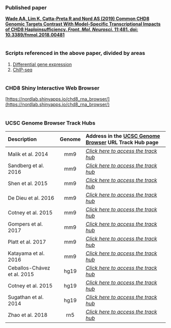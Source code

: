 ### Published paper

[**Wade AA, Lim K, Catta-Preta R and Nord AS (2019) Common CHD8 Genomic Targets Contrast With Model-Specific Transcriptional Impacts of CHD8 Haploinsufficiency. *Front. Mol. Neurosci.* 11:481. doi: 10.3389/fnmol.2018.00481**](https://doi.org/10.3389/fnmol.2018.00481)

#

### Scripts referenced in the above paper, divided by areas

1. [Differential gene expression](https://github.com/NordNeurogenomicsLab/Publications/tree/master/Gompers_NatNeuro_2017/1.%20Differential%20Gene%20Expression)
2. [ChIP-seq](https://github.com/NordNeurogenomicsLab/Publications/tree/master/Gompers_NatNeuro_2017/3.%20ChIP-seq)

#

### CHD8 Shiny Interactive Web Browser

[https://nordlab.shinyapps.io/chd8_rna_browser/](https://nordlab.shinyapps.io/chd8_rna_browser/)

#

### UCSC Genome Browser Track Hubs



| Description                                   | Genome  | Address in the [UCSC Genome Browser](https://genome.ucsc.edu/cgi-bin/hgHubConnect) URL Track Hub page   |
| :---                                          | :---:   | :---        |
| Malik et al. 2014                             | mm9     | [*Click here to access the track hub*](http://genome.ucsc.edu/cgi-bin/hgTracks?db=mm9&hubUrl=https://bioshare.bioinformatics.ucdavis.edu/bioshare/download/amzw8x9rv4jvbf6/Chd8_MiniRev_Malik.txt)  |
| Sandberg et al. 2016                          | mm9     | [*Click here to access the track hub*](http://genome.ucsc.edu/cgi-bin/hgTracks?db=mm9&hubUrl=https://bioshare.bioinformatics.ucdavis.edu/bioshare/download/amzw8x9rv4jvbf6/Chd8_MiniRev_Sandberg.txt)  |
| Shen et al. 2015                              | mm9     | [*Click here to access the track hub*](http://genome.ucsc.edu/cgi-bin/hgTracks?db=mm9&hubUrl=https://bioshare.bioinformatics.ucdavis.edu/bioshare/download/amzw8x9rv4jvbf6/Chd8_MiniRev_Shen.txt)  |
| De Dieu et al. 2016                           | mm9     | [*Click here to access the track hub*](http://genome.ucsc.edu/cgi-bin/hgTracks?db=mm9&hubUrl=https://bioshare.bioinformatics.ucdavis.edu/bioshare/download/amzw8x9rv4jvbf6/Chd8_MiniRev_deDieu.txt)  |
| Cotney et al. 2015                            | mm9     | [*Click here to access the track hub*](http://genome.ucsc.edu/cgi-bin/hgTracks?db=mm9&hubUrl=https://bioshare.bioinformatics.ucdavis.edu/bioshare/download/amzw8x9rv4jvbf6/Chd8_MiniRev_Cotney_mouse.txt)  |
| Gompers et al. 2017                           | mm9     | [*Click here to access the track hub*](http://genome.ucsc.edu/cgi-bin/hgTracks?db=mm9&hubUrl=https://bioshare.bioinformatics.ucdavis.edu/bioshare/download/amzw8x9rv4jvbf6/Chd8_MiniRev_Internal.txt)  |
| Platt et al. 2017                             | mm9     | [*Click here to access the track hub*](http://genome.ucsc.edu/cgi-bin/hgTracks?db=mm9&hubUrl=https://bioshare.bioinformatics.ucdavis.edu/bioshare/download/amzw8x9rv4jvbf6/Chd8_MiniRev_Platt.txt)  |
| Katayama et al. 2016                          | mm9     | [*Click here to access the track hub*](http://genome.ucsc.edu/cgi-bin/hgTracks?db=mm9&hubUrl=https://bioshare.bioinformatics.ucdavis.edu/bioshare/download/amzw8x9rv4jvbf6/Chd8_MiniRev_Katayama.txt)  |
| Ceballos-Chávez et al. 2015                   | hg19    | [*Click here to access the track hub*](http://genome.ucsc.edu/cgi-bin/hgTracks?db=mm9&hubUrl=https://bioshare.bioinformatics.ucdavis.edu/bioshare/download/amzw8x9rv4jvbf6/Chd8_MiniRev_Chavez.txt)  |
| Cotney et al. 2015                            | hg19    | [*Click here to access the track hub*](http://genome.ucsc.edu/cgi-bin/hgTracks?db=mm9&hubUrl=https://bioshare.bioinformatics.ucdavis.edu/bioshare/download/amzw8x9rv4jvbf6/Chd8_MiniRev_Cotney_human.txt)  |
| Sugathan et al. 2014                          | hg19    | [*Click here to access the track hub*](http://genome.ucsc.edu/cgi-bin/hgTracks?db=mm9&hubUrl=https://bioshare.bioinformatics.ucdavis.edu/bioshare/download/amzw8x9rv4jvbf6/Chd8_MiniRev_Sugathan.txt)  |
| Zhao et al. 2018                              | rn5       | [*Click here to access the track hub*](http://genome.ucsc.edu/cgi-bin/hgTracks?db=mm9&hubUrl=https://bioshare.bioinformatics.ucdavis.edu/bioshare/download/amzw8x9rv4jvbf6/Chd8_MiniRev_Zhao_2018.txt)  |




